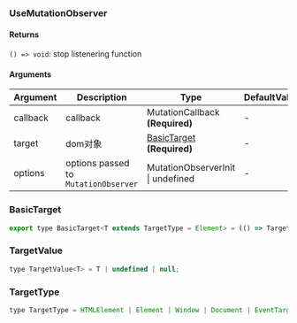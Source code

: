 ### UseMutationObserver

#### Returns
`() => void`: stop listenering function

#### Arguments
|Argument|Description|Type|DefaultValue|
|---|---|---|---|
|callback|callback|MutationCallback  **(Required)**|-|
|target|dom对象|[BasicTarget](#BasicTarget)  **(Required)**|-|
|options|options passed to `MutationObserver`|MutationObserverInit \| undefined |-|

### BasicTarget

```js
export type BasicTarget<T extends TargetType = Element> = (() => TargetValue<T>) | TargetValue<T> | MutableRefObject<TargetValue<T>>;
```

### TargetValue

```js
type TargetValue<T> = T | undefined | null;
```

### TargetType

```js
type TargetType = HTMLElement | Element | Window | Document | EventTarget;
```
